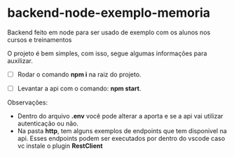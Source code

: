 # backend-node-exemplo-memoria
Backend feito em node para ser usado de exemplo com os alunos nos cursos e treinamentos

O projeto é bem simples, com isso, segue algumas informações para auxilizar.

- [ ] Rodar o comando **npm i** na raiz do projeto.

- [ ] Levantar a api com o comando: **npm start**.

Observações:

* Dentro do arquivo **.env**  você pode alterar a aporta e se a api vai utilizar autenticação ou não.
* Na pasta **http**, tem alguns exemplos de endpoints que tem disponivel na api. Esses endpoints podem ser executados por dentro do vscode caso vc instale o plugin **RestClient**
